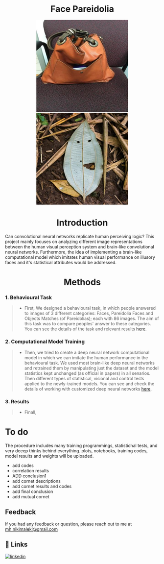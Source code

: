 <h1 align="center">Face Pareidolia</h1>

<p align="center">
  <img src="images/1.jpg" width="300" />
  <img src="images/2.jpg" width="300" /> 
</p>

<h1 align="center">Introduction</h1>

Can convolutional neural networks replicate human perceiving logic? This project mainly focuses on analyzing different image representations between the human visual perception system and brain-like convolutional neural networks. Furthermore, the idea of implementing a brain-like computational model which imitates human visual performance on illusory faces and it's statistical attributes would be addressed.

<h1 align="center">Methods</h1>

<h3 align="left">1. Behavioural Task</h3>

> - First, We designed a behavioural task, in which people answered to images of 3 different categories: Faces, Pareidolia Faces and Objects Matches (of Pareidolias); each with 86 images. The aim of this task was to compare peoples' answer to these categories. You can see the details of the task and relevant results [<ins>here</ins>](https://github.com/imohammadhossein/FacePareidolia/tree/main/Behavioural%20Task).

<h3 align="left">2. Computational Model Training</h3>

> - Then, we tried to create a deep neural network computational model in which we can imitate the human performance in the behavioural task. We used most brain-like deep neural networks and retrained them by manipulating just the dataset and the model statistics kept unchanged (as official in papers) in all senarios. Then different types of statistical, visional and control tests applied to the newly-trained models. You can see and check the details of working with customized deep neural networks [<ins>here</ins>](https://github.com/imohammadhossein/FacePareidolia/tree/main/Model%20Training). 

<h3 align="left">3. Results</h3>

> - Finall, 

<h1 align="left">To do</h1>
The procedure includes many training programmings, statistichal tests, and very deeep thinks behind everything.
plots, notebooks, training codes, model results and weights will be uploaded. 

- add codes
- correlation results
- ADD conclusion1
- add cornet descriptions
- add cornet results and codes
- add final conclusion
- add mutual cornet

## Feedback
If you had any feedback or question, please reach out to me at mh.nikimaleki@gmail.com
## 🔗 Links
[![linkedin](https://img.shields.io/badge/linkedin-0A66C2?style=for-the-badge&logo=linkedin&logoColor=white)](https://www.linkedin.com/in/mhnikimaleki/)
